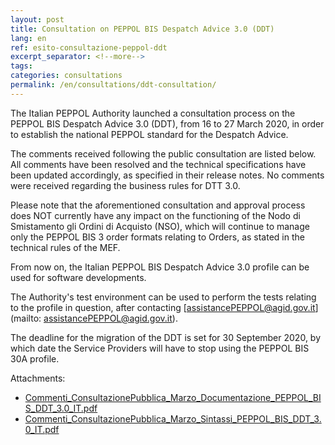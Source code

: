 ```yaml
---
layout: post
title: Consultation on PEPPOL BIS Despatch Advice 3.0 (DDT)
lang: en
ref: esito-consultazione-peppol-ddt
excerpt_separator: <!--more-->
tags:
categories: consultations
permalink: /en/consultations/ddt-consultation/
---
```


The Italian PEPPOL Authority launched a consultation process on the PEPPOL BIS Despatch Advice 3.0 (DDT), from 16 to 27 March 2020, in order to establish the national PEPPOL standard for the Despatch Advice.

The comments received following the public consultation are listed below. All comments have been resolved and the technical specifications have been updated accordingly, as specified in their release notes. No comments were received regarding the business rules for DTT 3.0.

Please note that the aforementioned consultation and approval process does NOT currently have any impact on the functioning of the Nodo di Smistamento gli Ordini di Acquisto (NSO), which will continue to manage only the PEPPOL BIS 3 order formats relating to Orders, as stated in the technical rules of the MEF.

From now on, the Italian PEPPOL BIS Despatch Advice 3.0 profile can be used for software developments.

The Authority's test environment can be used to perform the tests relating to the profile in question, after contacting [assistancePEPPOL@agid.gov.it](mailto: assistancePEPPOL@agid.gov.it).

The deadline for the migration of the DDT is set for 30 September 2020, by which date the Service Providers will have to stop using the PEPPOL BIS 30A profile.

Attachments:

- [Commenti_ConsultazionePubblica_Marzo_Documentazione_PEPPOL_BIS_DDT_3.0_IT.pdf](/attachments/Commenti_ConsultazionePubblica_Marzo_Documentazione_PEPPOL_BIS_DDT_3.0_IT.pdf)
- [Commenti_ConsultazionePubblica_Marzo_Sintassi_PEPPOL_BIS_DDT_3.0_IT.pdf](/attachments/Commenti_ConsultazionePubblica_Marzo_Sintassi_PEPPOL_BIS_DDT_3.0_IT.pdf)
